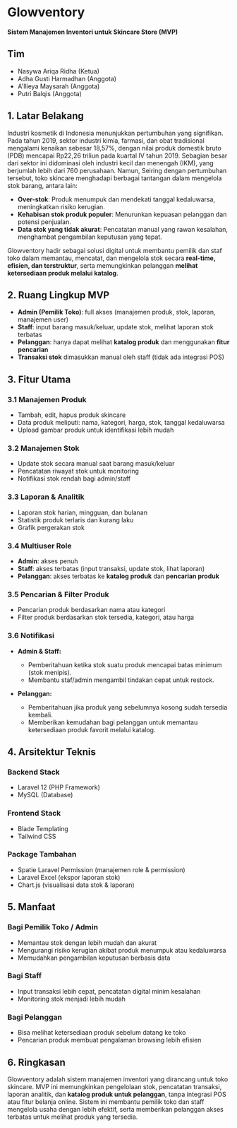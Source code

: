 # Glowventory
**Sistem Manajemen Inventori untuk Skincare Store (MVP)**

## Tim
- Nasywa Ariqa Ridha (Ketua)
- Adha Gusti Harmadhan (Anggota)
- A'llieya Maysarah (Anggota)
- Putri Balqis (Anggota)

## 1. Latar Belakang

Industri kosmetik di Indonesia menunjukkan pertumbuhan yang signifikan. Pada tahun 2019, sektor industri kimia, farmasi, dan obat tradisional mengalami kenaikan sebesar 18,57%, dengan nilai produk domestik bruto (PDB) mencapai Rp22,26 triliun pada kuartal IV tahun 2019. Sebagian besar dari sektor ini didominasi oleh industri kecil dan menengah (IKM), yang berjumlah lebih dari 760 perusahaan. Namun, Seiring dengan pertumbuhan tersebut, toko skincare menghadapi berbagai tantangan dalam mengelola stok barang, antara lain:

- **Over-stok**: Produk menumpuk dan mendekati tanggal kedaluwarsa, meningkatkan risiko kerugian.  
- **Kehabisan stok produk populer**: Menurunkan kepuasan pelanggan dan potensi penjualan.  
- **Data stok yang tidak akurat**: Pencatatan manual yang rawan kesalahan, menghambat pengambilan keputusan yang tepat.

Glowventory hadir sebagai solusi digital untuk membantu pemilik dan staf toko dalam memantau, mencatat, dan mengelola stok secara **real-time, efisien, dan terstruktur**, serta memungkinkan pelanggan **melihat ketersediaan produk melalui katalog**.


## 2. Ruang Lingkup MVP
- **Admin (Pemilik Toko)**: full akses (manajemen produk, stok, laporan, manajemen user)  
- **Staff**: input barang masuk/keluar, update stok, melihat laporan stok terbatas  
- **Pelanggan**: hanya dapat melihat **katalog produk** dan menggunakan **fitur pencarian**  
- **Transaksi stok** dimasukkan manual oleh staff (tidak ada integrasi POS)  


## 3. Fitur Utama

### 3.1 Manajemen Produk
- Tambah, edit, hapus produk skincare  
- Data produk meliputi: nama, kategori, harga, stok, tanggal kedaluwarsa  
- Upload gambar produk untuk identifikasi lebih mudah  

### 3.2 Manajemen Stok
- Update stok secara manual saat barang masuk/keluar  
- Pencatatan riwayat stok untuk monitoring  
- Notifikasi stok rendah bagi admin/staff  

### 3.3 Laporan & Analitik
- Laporan stok harian, mingguan, dan bulanan  
- Statistik produk terlaris dan kurang laku  
- Grafik pergerakan stok  

### 3.4 Multiuser Role
- **Admin**: akses penuh  
- **Staff**: akses terbatas (input transaksi, update stok, lihat laporan)  
- **Pelanggan**: akses terbatas ke **katalog produk** dan **pencarian produk**  

### 3.5 Pencarian & Filter Produk
- Pencarian produk berdasarkan nama atau kategori  
- Filter produk berdasarkan stok tersedia, kategori, atau harga
### 3.6 Notifikasi

- **Admin & Staff:**  
  - Pemberitahuan ketika stok suatu produk mencapai batas minimum (stok menipis).  
  - Membantu staf/admin mengambil tindakan cepat untuk restock.

- **Pelanggan:**  
  - Pemberitahuan jika produk yang sebelumnya kosong sudah tersedia kembali.  
  - Memberikan kemudahan bagi pelanggan untuk memantau ketersediaan produk favorit melalui katalog.


## 4. Arsitektur Teknis

### Backend Stack
- Laravel 12 (PHP Framework)  
- MySQL (Database)  

### Frontend Stack
- Blade Templating  
- Tailwind CSS  

### Package Tambahan
- Spatie Laravel Permission (manajemen role & permission)  
- Laravel Excel (ekspor laporan stok)  
- Chart.js (visualisasi data stok & laporan)  

## 5. Manfaat

### Bagi Pemilik Toko / Admin
- Memantau stok dengan lebih mudah dan akurat  
- Mengurangi risiko kerugian akibat produk menumpuk atau kedaluwarsa  
- Memudahkan pengambilan keputusan berbasis data  

### Bagi Staff
- Input transaksi lebih cepat, pencatatan digital minim kesalahan  
- Monitoring stok menjadi lebih mudah  

### Bagi Pelanggan
- Bisa melihat ketersediaan produk sebelum datang ke toko  
- Pencarian produk membuat pengalaman browsing lebih efisien  


## 6. Ringkasan
Glowventory adalah sistem manajemen inventori yang dirancang untuk toko skincare. MVP ini memungkinkan pengelolaan stok, pencatatan transaksi, laporan analitik, dan **katalog produk untuk pelanggan**, tanpa integrasi POS atau fitur belanja online. Sistem ini membantu pemilik toko dan staff mengelola usaha dengan lebih efektif, serta memberikan pelanggan akses terbatas untuk melihat produk yang tersedia.
